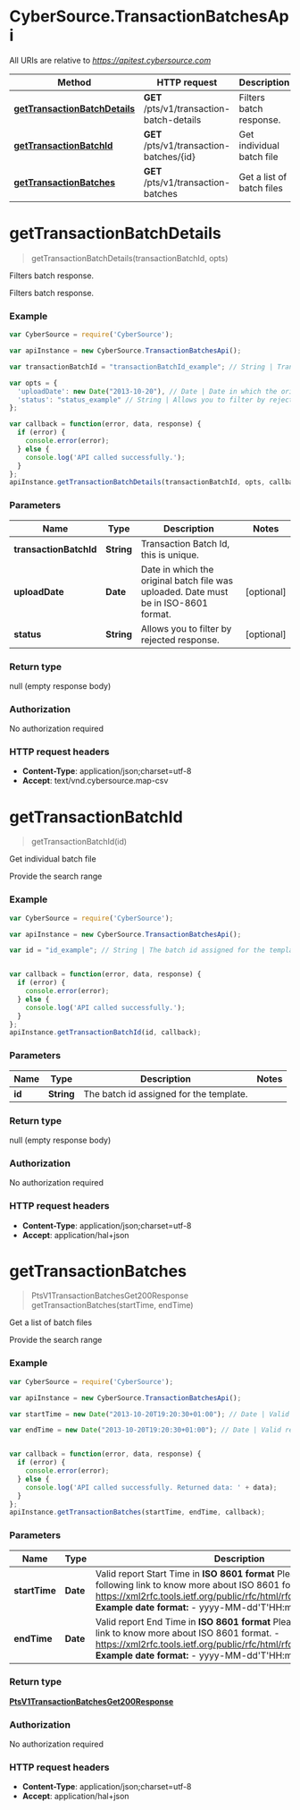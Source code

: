# CyberSource.TransactionBatchesApi

All URIs are relative to *https://apitest.cybersource.com*

Method | HTTP request | Description
------------- | ------------- | -------------
[**getTransactionBatchDetails**](TransactionBatchesApi.md#getTransactionBatchDetails) | **GET** /pts/v1/transaction-batch-details | Filters batch response. 
[**getTransactionBatchId**](TransactionBatchesApi.md#getTransactionBatchId) | **GET** /pts/v1/transaction-batches/{id} | Get individual batch file
[**getTransactionBatches**](TransactionBatchesApi.md#getTransactionBatches) | **GET** /pts/v1/transaction-batches | Get a list of batch files


<a name="getTransactionBatchDetails"></a>
# **getTransactionBatchDetails**
> getTransactionBatchDetails(transactionBatchId, opts)

Filters batch response. 

Filters batch response. 

### Example
```javascript
var CyberSource = require('CyberSource');

var apiInstance = new CyberSource.TransactionBatchesApi();

var transactionBatchId = "transactionBatchId_example"; // String | Transaction Batch Id, this is unique.

var opts = { 
  'uploadDate': new Date("2013-10-20"), // Date | Date in which the original batch file was uploaded. Date must be in ISO-8601 format.
  'status': "status_example" // String | Allows you to filter by rejected response. 
};

var callback = function(error, data, response) {
  if (error) {
    console.error(error);
  } else {
    console.log('API called successfully.');
  }
};
apiInstance.getTransactionBatchDetails(transactionBatchId, opts, callback);
```

### Parameters

Name | Type | Description  | Notes
------------- | ------------- | ------------- | -------------
 **transactionBatchId** | **String**| Transaction Batch Id, this is unique. | 
 **uploadDate** | **Date**| Date in which the original batch file was uploaded. Date must be in ISO-8601 format. | [optional] 
 **status** | **String**| Allows you to filter by rejected response.  | [optional] 

### Return type

null (empty response body)

### Authorization

No authorization required

### HTTP request headers

 - **Content-Type**: application/json;charset=utf-8
 - **Accept**: text/vnd.cybersource.map-csv

<a name="getTransactionBatchId"></a>
# **getTransactionBatchId**
> getTransactionBatchId(id)

Get individual batch file

Provide the search range

### Example
```javascript
var CyberSource = require('CyberSource');

var apiInstance = new CyberSource.TransactionBatchesApi();

var id = "id_example"; // String | The batch id assigned for the template.


var callback = function(error, data, response) {
  if (error) {
    console.error(error);
  } else {
    console.log('API called successfully.');
  }
};
apiInstance.getTransactionBatchId(id, callback);
```

### Parameters

Name | Type | Description  | Notes
------------- | ------------- | ------------- | -------------
 **id** | **String**| The batch id assigned for the template. | 

### Return type

null (empty response body)

### Authorization

No authorization required

### HTTP request headers

 - **Content-Type**: application/json;charset=utf-8
 - **Accept**: application/hal+json

<a name="getTransactionBatches"></a>
# **getTransactionBatches**
> PtsV1TransactionBatchesGet200Response getTransactionBatches(startTime, endTime)

Get a list of batch files

Provide the search range

### Example
```javascript
var CyberSource = require('CyberSource');

var apiInstance = new CyberSource.TransactionBatchesApi();

var startTime = new Date("2013-10-20T19:20:30+01:00"); // Date | Valid report Start Time in **ISO 8601 format** Please refer the following link to know more about ISO 8601 format. - https://xml2rfc.tools.ietf.org/public/rfc/html/rfc3339.html#anchor14   **Example date format:**   - yyyy-MM-dd'T'HH:mm:ss.SSSZZ 

var endTime = new Date("2013-10-20T19:20:30+01:00"); // Date | Valid report End Time in **ISO 8601 format** Please refer the following link to know more about ISO 8601 format. - https://xml2rfc.tools.ietf.org/public/rfc/html/rfc3339.html#anchor14   **Example date format:**   - yyyy-MM-dd'T'HH:mm:ss.SSSZZ 


var callback = function(error, data, response) {
  if (error) {
    console.error(error);
  } else {
    console.log('API called successfully. Returned data: ' + data);
  }
};
apiInstance.getTransactionBatches(startTime, endTime, callback);
```

### Parameters

Name | Type | Description  | Notes
------------- | ------------- | ------------- | -------------
 **startTime** | **Date**| Valid report Start Time in **ISO 8601 format** Please refer the following link to know more about ISO 8601 format. - https://xml2rfc.tools.ietf.org/public/rfc/html/rfc3339.html#anchor14   **Example date format:**   - yyyy-MM-dd&#39;T&#39;HH:mm:ss.SSSZZ  | 
 **endTime** | **Date**| Valid report End Time in **ISO 8601 format** Please refer the following link to know more about ISO 8601 format. - https://xml2rfc.tools.ietf.org/public/rfc/html/rfc3339.html#anchor14   **Example date format:**   - yyyy-MM-dd&#39;T&#39;HH:mm:ss.SSSZZ  | 

### Return type

[**PtsV1TransactionBatchesGet200Response**](PtsV1TransactionBatchesGet200Response.md)

### Authorization

No authorization required

### HTTP request headers

 - **Content-Type**: application/json;charset=utf-8
 - **Accept**: application/hal+json

